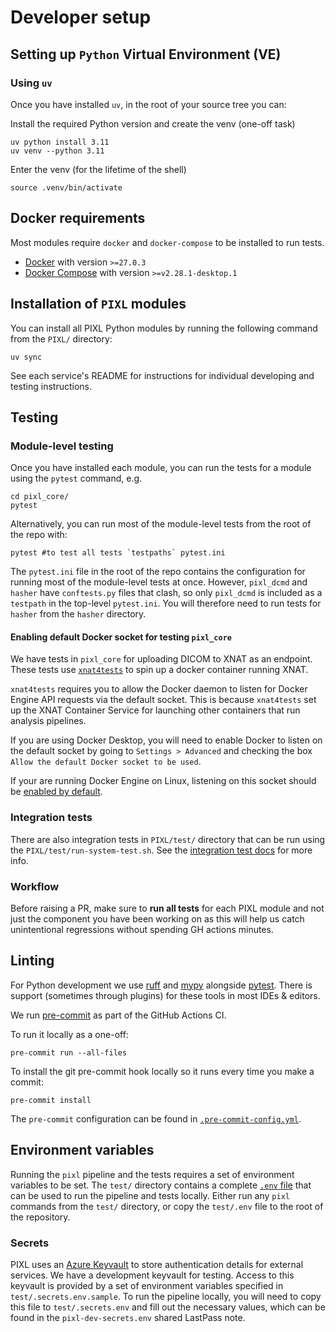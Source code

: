 # Developer setup

## Setting up `Python` Virtual Environment (VE)

### Using `uv`
Once you have installed `uv`, in the root of your source tree you can:

Install the required Python version and create the venv (one-off task)
```
uv python install 3.11
uv venv --python 3.11
```
Enter the venv (for the lifetime of the shell)
```
source .venv/bin/activate
```

## Docker requirements 
Most modules require `docker` and `docker-compose` to be installed to run tests.
* [Docker](https://docs.docker.com/get-docker/) with version `>=27.0.3`
* [Docker Compose](https://docs.docker.com/compose/install/#installation-scenarios) with version `>=v2.28.1-desktop.1`

## Installation of `PIXL` modules

You can install all PIXL Python modules by running the following command from the `PIXL/` directory:

```shell
uv sync
```

See each service's README for instructions for individual developing and testing instructions.

## Testing

### Module-level testing

Once you have installed each module, you can run the tests for a module using the `pytest` command, e.g.

```shell
cd pixl_core/
pytest
```

Alternatively, you can run most of the module-level tests from the root of the repo with:

```shell
pytest #to test all tests `testpaths` pytest.ini
```

The `pytest.ini` file in the root of the repo contains the configuration for running most of the module-level tests at once.
However, `pixl_dcmd` and `hasher` have `conftests.py` files that clash, so only `pixl_dcmd` is included as a `testpath` in the
top-level `pytest.ini`. You will therefore need to run tests for `hasher` from the `hasher` directory.


#### Enabling default Docker socket for testing `pixl_core`

We have tests in `pixl_core` for uploading DICOM to XNAT as an endpoint. These tests use
[`xnat4tests`](https://github.com/Australian-Imaging-Service/xnat4tests) to spin up a docker container running XNAT.

`xnat4tests` requires you to allow the Docker daemon to listen for Docker Engine API requests via the default
socket. This is because `xnat4tests` set up the XNAT Container Service for launching other containers that run
analysis pipelines.

If you are using Docker Desktop, you will need to enable Docker to listen on the default socket by going to
`Settings > Advanced` and checking the box `Allow the default Docker socket to be used`.

If your are running Docker Engine on Linux, listening on this socket should be
[enabled by default](https://docs.docker.com/reference/cli/dockerd/#daemon-socket-option).


### Integration tests

There are also integration tests in `PIXL/test/` directory that can be run using the `PIXL/test/run-system-test.sh`. See the
[integration test docs](../../../test/README.md) for more info.


### Workflow

Before raising a PR, make sure to **run all tests** for each PIXL module
and not just the component you have been working on as this will help us catch unintentional regressions without spending GH actions minutes.


## Linting

For Python development we use [ruff](https://docs.astral.sh/ruff/) and [mypy](https://mypy.readthedocs.io/)
alongside [pytest](https://www.pytest.org/).
There is support (sometimes through plugins) for these tools in most IDEs & editors.


We run [pre-commit](https://pre-commit.com/) as part of the GitHub Actions CI.

To run it locally as a one-off:
```shell
pre-commit run --all-files
```

To install the git pre-commit hook locally so it runs every time you make a commit:
```shell
pre-commit install
```

The `pre-commit` configuration can be found in [`.pre-commit-config.yml`](../../../.pre-commit-config.yaml).


## Environment variables

Running the `pixl` pipeline and the tests requires a set of environment variables to be set. The `test/`
directory contains a complete [`.env` file](../../../test/.env) that can be used to run the pipeline and tests locally.
Either run any `pixl` commands from the `test/` directory, or copy the `test/.env` file to the root of the repository.

### Secrets

PIXL uses an [Azure Keyvault](../azure-keyvault.md) to store authentication details for
external services. We have a development keyvault for testing. Access to this keyvault is provided
by a set of environment variables specified in `test/.secrets.env.sample`.
To run the pipeline locally, you will need to copy this file to `test/.secrets.env` and fill out
the necessary values, which can be found in the `pixl-dev-secrets.env` shared LastPass note.
